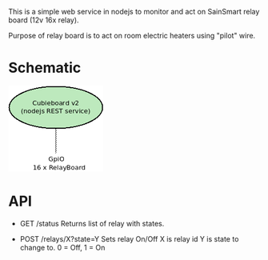 
This is a simple web service in nodejs to monitor and act on SainSmart relay board (12v 16x relay).

Purpose of relay board is to act on room electric heaters using "pilot" wire.

Schematic
=========

![Architecture](modules/cubieboard/Schema.png?raw=true "Architecture overview")

API
===

* GET /status
Returns list of relay with states.

* POST /relays/X?state=Y
Sets relay On/Off
X is relay id
Y is state to change to. 0 = Off, 1 = On






